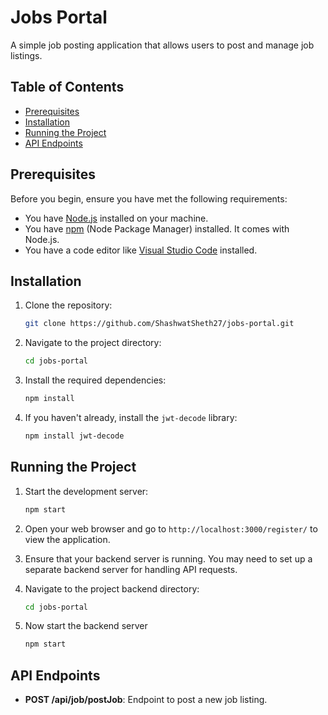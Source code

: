 # Jobs Portal

A simple job posting application that allows users to post and manage job listings.

## Table of Contents

- [Prerequisites](#prerequisites)
- [Installation](#installation)
- [Running the Project](#running-the-project)
- [API Endpoints](#api-endpoints)

## Prerequisites

Before you begin, ensure you have met the following requirements:

- You have [Node.js](https://nodejs.org/) installed on your machine.
- You have [npm](https://www.npmjs.com/) (Node Package Manager) installed. It comes with Node.js.
- You have a code editor like [Visual Studio Code](https://code.visualstudio.com/) installed.

## Installation

1. Clone the repository:

   ```bash
   git clone https://github.com/ShashwatSheth27/jobs-portal.git
   ```

2. Navigate to the project directory:

   ```bash
   cd jobs-portal
   ```

3. Install the required dependencies:

   ```bash
   npm install
   ```

4. If you haven't already, install the `jwt-decode` library:

   ```bash
   npm install jwt-decode
   ```

## Running the Project

1. Start the development server:

   ```bash
   npm start
   ```

2. Open your web browser and go to `http://localhost:3000/register/` to view the application.

3. Ensure that your backend server is running. You may need to set up a separate backend server for handling API requests.

4. Navigate to the project backend directory:

    ```bash
   cd jobs-portal
   ```
5. Now start the backend server

   ```bash
   npm start
   ```


## API Endpoints

- **POST /api/job/postJob**: Endpoint to post a new job listing.

